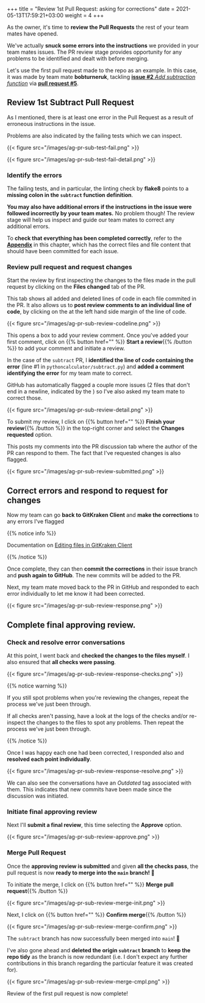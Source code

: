 +++
title = "Review 1st Pull Request: asking for corrections"
date =  2021-05-13T17:59:21+03:00
weight = 4
+++

As the owner, it's time to **review the Pull Requests** the rest of your team mates have opened.

We've actually **snuck some errors into the instructions** we provided in your team mates issues. The PR review stage provides opportunity for any problems to be identified and dealt with before merging.

Let's use the first pull request made to the repo as an example. In this case, it was made by team mate **bobturneruk**, tackling [**issue #2** _Add subtraction function_](https://github.com/annakrystalli/python-calculator-demo/issues/2) via [**pull request #5**](https://github.com/annakrystalli/python-calculator-demo/pull/5).

## <i class="fas fa-user-circle"></i> Review 1st Subtract Pull Request 

As I mentioned, there is at least one error in the Pull Request as a result of erroneous instructions in the issue.

Problems are also indicated by the failing tests which we can inspect.

{{< figure src="/images/ag-pr-sub-test-fail.png" >}}

{{< figure src="/images/ag-pr-sub-test-fail-detail.png" >}}

### <i class="fas fa-user-circle"></i> Identify the errors

The failing tests, and in particular, the linting check by **flake8** points to a **missing colon in the `subtract` function definition**.

**You may also have additional errors if the instructions in the issue were followed incorrectly by your team mates.** No problem though! The review stage will help us inspect and guide our team mates to correct any additional errors.

To **check that everything has been completed correctly**, refer to the [**Appendix**](/04-collaborative_github_advanced/06-appendix) in this chapter, which has the correct files and file content that should have been committed for each issue.
### <i class="fas fa-user-circle"></i> Review pull request and request changes 


Start the review by first inspecting the changes to the files made in the pull request by clicking on the <i class="fas fa-file-medical"></i> **Files changed** tab of the PR.

This tab shows all added and deleted lines of code in each file commited in the PR. It also allows us to **post review comments to an individual line of code**, by clicking on the <i class="fas fa-plus"></i> at the left hand side margin of the line of code.

{{< figure src="/images/ag-pr-sub-review-codeline.png" >}}

This opens a box to add your review comment. Once you've added your first comment, click on {{% button href="" %}} **Start a review**{{% /button %}} to add your comment and initiate a review.

In the case of the `subtract` PR, I **identified the line of code containing the error** (line #1 in `pythoncalculator/subtract.py`) and **added a comment identifying the error** for my team mate to correct.

GitHub has automatically flagged a couple more issues  (2 files that don't end in a newline, indicated by the <i class="fas fa-minus-circle" style="color:#ed2a2a"></i>) so I've also asked my team mate to correct those.

{{< figure src="/images/ag-pr-sub-review-detail.png" >}}

To submit my review, I click on {{% button href="" %}} **Finish your review**{{% /button %}} in the top-right corner and select the **Changes requested** option.

This posts my comments into the PR discussion tab where the author of the PR can respond to them. The fact that I've requested changes is also flagged.

{{< figure src="/images/ag-pr-sub-review-submitted.png" >}}

## <i class="fas fa-users"></i> Correct errors and respond to request for changes

Now my team can go **back to GitKraken Client** and **make the corrections** to any errors I've flagged 

{{% notice info %}}

Documentation on  [Editing files in GitKraken Client](https://support.gitkraken.com/working-with-files/editing-files/)

{{% /notice %}}

Once complete, they can then **commit the corrections** in their issue branch and **push again to GitHub**. The new commits will be added to the PR.

Next, my team mate moved back to the PR in GitHub and responded to each error individually to let me know it had been corrected. 

{{< figure src="/images/ag-pr-sub-review-response.png" >}}

## <i class="fas fa-user-circle"></i>  Complete final approving review.

### <i class="fas fa-user-circle"></i>  Check and resolve error conversations

At this point, I went back and **checked the changes to the files myself**. I also ensured that **all checks were passing**.

{{< figure src="/images/ag-pr-sub-review-response-checks.png" >}}



{{% notice warning %}}

If you still spot problems when you're reviewing the changes, repeat the process we've just been through.

If all checks aren't passing, have a look at the logs of the checks and/or re-inspect the changes to the files to spot  any  problems. Then repeat the process we've just been through.

{{% /notice %}}


 Once I was happy each one had been corrected, I responded also and **resolved each point individually**.

{{< figure src="/images/ag-pr-sub-review-response-resolve.png" >}}



We can also see the conversations have an *Outdated* tag associated with them. This indicates that new commits have been made since the discussion was initiated.

### <i class="fas fa-user-circle"></i> Initiate final approving review

Next I'll **submit a final review**, this time selecting the **Approve** option.

{{< figure src="/images/ag-pr-sub-review-approve.png" >}}

### <i class="fas fa-user-circle"></i> Merge Pull Request

Once the **approving review is submitted** and given **all the checks pass**, the pull request is now **ready to merge into the `main` branch! 🎉**

To initiate the merge, I click on {{% button href="" %}} **Merge pull request**{{% /button %}}

{{< figure src="/images/ag-pr-sub-review-merge-init.png" >}}

Next, I click on {{% button href="" %}} **Confirm merge**{{% /button %}}

{{< figure src="/images/ag-pr-sub-review-merge-confirm.png" >}}

The `subtract` branch has now successfully been merged into `main`! 🥳

I've also gone ahead and **deleted the <i class="fas fa-cloud"></i> origin `subtract` branch** to **keep the repo tidy** as the branch is now redundant (i.e. I don't expect any further contributions in this branch regarding the particular feature it was created for).

{{< figure src="/images/ag-pr-sub-review-merge-cmpl.png" >}}

Review of the first pull request is now complete!
